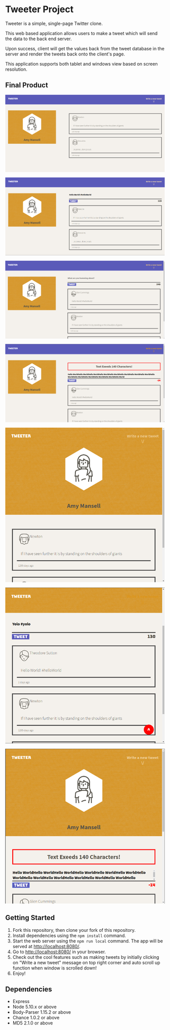 # Tweeter Project

Tweeter is a simple, single-page Twitter clone.

This web based application allows users to make a tweet which will send the data to the back end server.

Upon success, client will get the values back from the tweet database in the server and render the tweets back onto the client's page.

This application supports both tablet and windows view based on screen resolution.

## Final Product

!["screenshot of desktop view on load"](https://github.com/jusungchai/tweeter/blob/master/screenshots/initial-desktop-view.png)

!["screenshot of desktop view new tweet container"](https://github.com/jusungchai/tweeter/blob/master/screenshots/desktop-view-new-tweet.png.png)

!["screenshot of desktop view new tweet on success"](https://github.com/jusungchai/tweeter/blob/master/screenshots/desktop-new-tweet-success.png)

!["screenshot of desktop view error message"](https://github.com/jusungchai/tweeter/blob/master/screenshots/desktop-new-tweet-error.png)

!["screenshot of tablet view on load"](https://github.com/jusungchai/tweeter/blob/master/screenshots/initial-tablet-view.png)

!["screenshot of tablet view new tweet and tweet container"](https://github.com/jusungchai/tweeter/blob/master/screenshots/tablet-view-new-tweet.png)

!["screenshot of tablet view error message"](https://github.com/jusungchai/tweeter/blob/master/screenshots/tablet-new-tweet-error.png)

## Getting Started

1. Fork this repository, then clone your fork of this repository.
2. Install dependencies using the `npm install` command.
3. Start the web server using the `npm run local` command. The app will be served at <http://localhost:8080/>.
4. Go to <http://localhost:8080/> in your browser.
5. Check out the cool features such as making tweets by initially clicking on "Write a new tweet" message on top right corner and auto scroll up function when window is scrolled down!
6. Enjoy!

## Dependencies

- Express
- Node 5.10.x or above
- Body-Parser 1.15.2 or above
- Chance 1.0.2 or above
- MD5 2.1.0 or above

